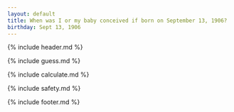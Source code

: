 ```yaml
---
layout: default
title: When was I or my baby conceived if born on September 13, 1906?
birthday: Sept 13, 1906
---
```


{% include header.md %}

{% include guess.md %}

{% include calculate.md %}

{% include safety.md %}

{% include footer.md %}



